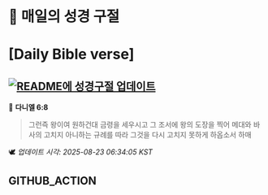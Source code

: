 # 🙏 매일의 성경 구절
# [Daily Bible verse]
## [![README에 성경구절 업데이트](https://github.com/DONGSUKA/first_test/actions/workflows/update-readme-bible.yml/badge.svg)](https://github.com/DONGSUKA/first_test/actions/workflows/update-readme-bible.yml)
<!-- START_BIBLE_VERSE -->
📖 **다니엘 6:8**
> 그런즉 왕이여 원하건대 금령을 세우시고 그 조서에 왕의 도장을 찍어 메대와 바사의 고치지 아니하는 규례를 따라 그것을 다시 고치지 못하게 하옵소서 하매

🕊️ _업데이트 시각: 2025-08-23 06:34:05 KST_
  <!-- END_BIBLE_VERSE -->
## GITHUB_ACTION
